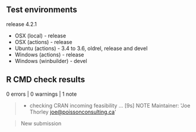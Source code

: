## Test environments

release 4.2.1

* OSX (local) - release
* OSX (actions) - release
* Ubuntu (actions) - 3.4 to 3.6, oldrel, release and devel
* Windows (actions) - release
* Windows (winbuilder) - devel

## R CMD check results

0 errors | 0 warnings | 1 note

> * checking CRAN incoming feasibility ... [9s] NOTE
> Maintainer: 'Joe Thorley <joe@poissonconsulting.ca>'

> New submission
